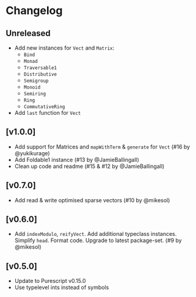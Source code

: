 # Changelog

## Unreleased
- Add new instances for `Vect` and `Matrix`:
	- `Bind`
	- `Monad`
	- `Traversable1`
	- `Distributive`
	- `Semigroup`
	- `Monoid`
	- `Semiring`
	- `Ring`
	- `CommutativeRing`
- Add `last` function for `Vect`

## [v1.0.0]
- Add support for Matrices and `mapWithTerm` & `generate` for `Vect` (#16 by @yukikurage)
- Add Foldable1 instance (#13 by @JamieBallingall)
- Clean up code and readme (#15 & #12 by @JamieBallingall)

## [v0.7.0]
- Add read & write optimised sparse vectors (#10 by @mikesol)

## [v0.6.0]
- Add `indexModulo`, `reifyVect`. Add additional typeclass instances. Simplify `head`. Format code. Upgrade to latest package-set. (#9 by @mikesol)

## [v0.5.0]

- Update to Purescript v0.15.0
- Use typelevel ints instead of symbols
